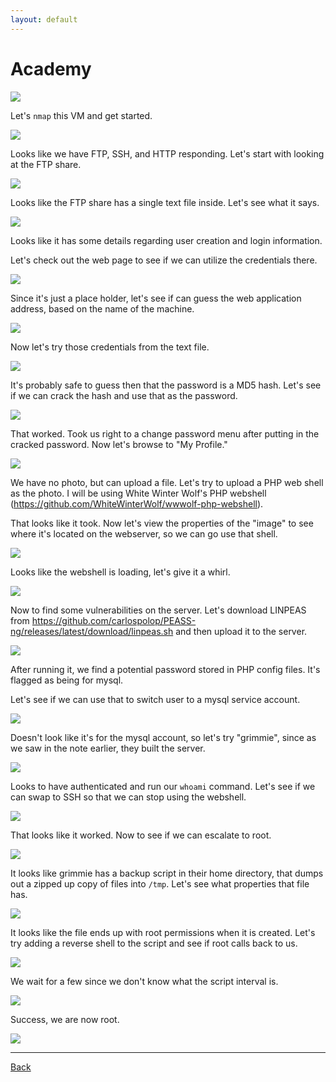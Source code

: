 ```yaml
---
layout: default
---
```


# Academy

![](./01.png)

Let's ```nmap``` this VM and get started.

![](./02.png)

Looks like we have FTP, SSH, and HTTP responding.  Let's start with looking at the FTP share.

![](./03.png)

Looks like the FTP share has a single text file inside.  Let's see what it says.

![](./04.png)

Looks like it has some details regarding user creation and login information.

Let's check out the web page to see if we can utilize the credentials there.

![](./05.png)

Since it's just a place holder, let's see if can guess the web application address, based on the name of the machine.

![](./06.png)

Now let's try those credentials from the text file.

![](./07.png)

It's probably safe to guess then that the password is a MD5 hash.  Let's see if we can crack the hash and use that as the password.

![](./08.png)

That worked.  Took us right to a change password menu after putting in the cracked password.  Now let's browse to "My Profile."

![](./09.png)

We have no photo, but can upload a file.  Let's try to upload a PHP web shell as the photo.  I will be using White Winter Wolf's PHP webshell (https://github.com/WhiteWinterWolf/wwwolf-php-webshell).

That looks like it took.  Now let's view the properties of the "image" to see where it's located on the webserver, so we can go use that shell.

![](./10.png)

Looks like the webshell is loading, let's give it a  whirl.

![](./11.png)

Now to find some vulnerabilities on the server.  Let's download LINPEAS from https://github.com/carlospolop/PEASS-ng/releases/latest/download/linpeas.sh and then upload it to the server.

![](./12.png)

After running it, we find a potential password stored in PHP config files.  It's flagged as being for mysql.

Let's see if we can use that to switch user to a mysql service account.

![](./13.png)

Doesn't look like it's for the mysql account, so let's try "grimmie", since as we saw in the note earlier, they built the server.

![](./14.png)

Looks to have authenticated and run our ```whoami``` command.  Let's see if we can swap to SSH so that we can stop using the webshell.

![](./15.png)

That looks like it worked.  Now to see if we can escalate to root.

![](./16.png)

It looks like grimmie has a backup script in their home directory, that dumps out a zipped up copy of files into ```/tmp```.  Let's see what properties that file has.

![](./17.png)

It looks like the file ends up with root permissions when it is created.  Let's try adding a reverse shell to the script and see if root calls back to us.

![](./18.png)

We wait for a few since we don't know what the script interval is.

![](./19.png)

Success, we are now root.

![](./20.png)

___

[Back](../)

